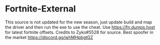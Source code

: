 # Fortnite-External
This source is not updated for the new season, just update build and map the driver and then run the exe to use the cheat. Use https://fn.dumps.host for latest fortnite offsets. Credits to Zyko#5528 for source. Best spoofer in the market https://discord.gg/whMHpbgtGZ
